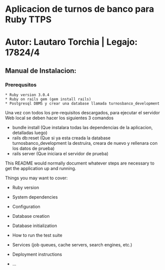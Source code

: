 # Aplicacion de turnos de banco para Ruby TTPS
# Autor: Lautaro Torchia | Legajo: 17824/4

## Manual de Instalacion:
### Prerequsitos
    * Ruby version 3.0.4
    * Ruby on rails gem (gem install rails)
    * Postgresql DBMS y crear una database llamada turnosbanco_development
   
Una vez con todos los pre-requisitos descargados, para ejecutar el servidor Web local se deben hacer los siguientes 3 comandos
  - bundle install (Que instalara todas las dependencias de la aplicacion, detalladas luego)
  - rails db:reset (Que si ya esta creada la database turnosbanco_development la destruira, creara de nuevo y rellenara con los datos de prueba)
  - rails server (Que iniciara el servidor de prueba)
 
    


This README would normally document whatever steps are necessary to get the
application up and running.

Things you may want to cover:

* Ruby version

* System dependencies

* Configuration

* Database creation

* Database initialization

* How to run the test suite

* Services (job queues, cache servers, search engines, etc.)

* Deployment instructions

* ...
